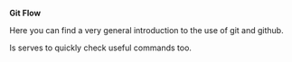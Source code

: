 **Git Flow**

Here you can find a very general introduction to the use of git and github. 

Is serves to quickly check useful commands too.
